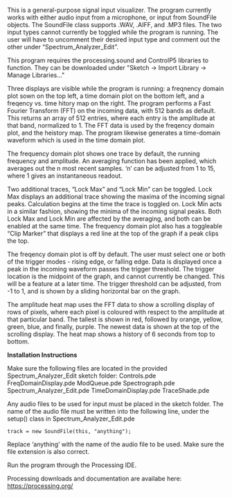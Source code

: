 This is a general-purpose signal input visualizer. The program currently works with either audio input from a microphone, or input from SoundFile objects. The SoundFile class supports .WAV, .AIFF, and .MP3 files. The two input types cannot currently be toggled while the program is running. The user will have to uncomment their desired input type and comment out the other under “Spectrum_Analyzer_Edit”. 


This program requires the processing.sound and ControlP5 libraries to function. They can be downloaded under "Sketch -> Import Library -> Manage Libraries..."


Three displays are visible while the program is running: a freqnency domain plot sown on the top left, a time domain plot on the bottom left, and a freqency vs. time hitory map on the right. The program performs a Fast Fourier Transform (FFT) on the incoming data, with 512 bands as default. This returns an array of 512 entries, where each entry is the amplitude at that band, normalized to 1. The FFT data is used by the freqency domain plot, and the heistory map. The program likewise generates a time-domain waveform which is used in the time domain plot. 


The frequency domain plot shows one trace by default, the running frequency and amplitude. An averaging function has been applied, which averages out the n most recent samples. ‘n’ can be adjusted from 1 to 15, where 1 gives an instantaneous readout. 


Two additional traces, “Lock Max” and “Lock Min” can be toggled. Lock Max displays an additional trace showing the maxima of the incoming signal peaks. Calculation begins at the time the trace is toggled on. Lock Min acts in a similar fashion, showing the minima of the incoming signal peaks. Both Lock Max and Lock Min are affected by the averaging, and both can be enabled at the same time. The frequency domain plot also has a toggleable “Clip Marker” that displays a red line at the top of the graph if a peak clips the top. 


The freqency domain plot is off by default. The user must select one or both of the trigger modes - rising edge, or falling edge. Data is displayed once a peak in the incoming waveform passes the trigger threshold. The trigger location is the midpoint of the graph, and cannot currently be changed. This will be a feature at a later time. The trigger threshold can be adjusted, from -1 to 1, and is shown by a sliding horizontal bar on the graph. 


The amplitude heat map uses the FFT data to show a scrolling display of rows of pixels, where each pixel is coloured with respect to the amplitude at that particular band. The tallest is shown in red, followed by orange, yellow, green, blue, and finally, purple. The newest data is shown at the top of the scrolling display. The heat map shows a history of 6 seconds from top to bottom. 


**Installation Instructions**


Make sure the following files are located in the provided Spectrum_Analyzer_Edit sketch folder:
        Controls.pde
	FreqDomainDisplay.pde
        ModQueue.pde
	Spectrograph.pde
        Spectrum_Analyzer_Edit.pde
	TimeDomainDisplay.pde
	TraceShade.pde


Any audio files to be used for input must be placed in the sketch folder. The name of the audio file must be written into the following line, under the setup() class in Spectrum_Analyzer_Edit.pde


	track = new SoundFile(this, "anything");


Replace ‘anything’ with the name of the audio file to be used. Make sure the file extension is also correct.


Run the program through the Processing IDE.

Processing downloads and documentation are availabe here: https://processing.org/
